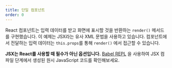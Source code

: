 ```yaml
---
title: 단일 컴포넌트
order: 0
---
```


React 컴포넌트는 입력 데이터를 받고 화면에 표시할 것을 반환하는 `render()` 메서드를 구현했습니다.
이 예제는 JSX라는 유사 XML 문법을 사용하고 있습니다. 컴포넌트에서 전달하는 입력 데이터는 `this.props`를 통해 `render()` 에서 접근할 수 있습니다.

**JSX는 React를 사용할 때 필수가 아닌 옵션입니다.** [Babel REPL](babel://es5-syntax-example) 을 사용하여 JSX 컴파일 단계에서 생성된 원시 JavaScript 코드를 확인해보세요.